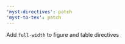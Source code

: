```yaml
---
'myst-directives': patch
'myst-to-tex': patch
---
```


Add `full-width` to figure and table directives
